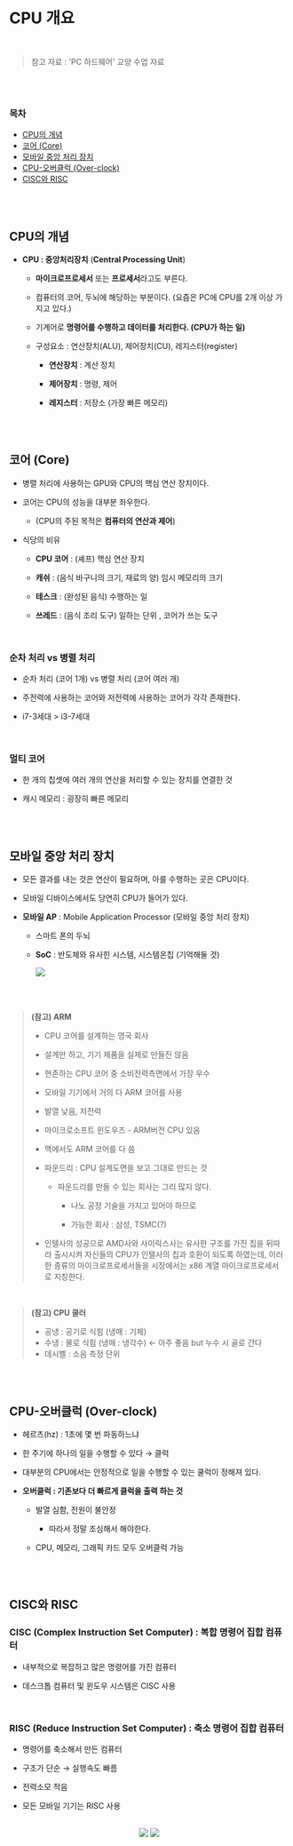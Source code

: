 # CPU 개요

<br/>

> 참고 자료 : 'PC 하드웨어' 교양 수업 자료

<br/><br/>

### 목차

- <a href="">CPU의 개념</a>
- <a href="">코어 (Core)</a>
- <a href="">모바일 중앙 처리 장치</a>
- <a href="">CPU-오버클럭 (Over-clock)</a>
- <a href="">CISC와 RISC</a>
<!-- - <a href=""></a> -->

<br/><br/>

## CPU의 개념

- **CPU : 중앙처리장치** (**Central Processing Unit**)

  - **마이크로프로세서** 또는 **프로세서**라고도 부른다.

  - 컴퓨터의 코어, 두뇌에 해당하는 부분이다. (요즘은 PC에 CPU를 2개 이상 가지고 있다.)

  - 기계어로 **명령어를 수행하고 데이터를 처리한다. (CPU가 하는 일)**

  - 구성요소 : 연산장치(ALU), 제어장치(CU), 레지스터(register)

    - **연산장치** : 계산 장치

    - **제어장치** : 명령, 제어

    - **레지스터** : 저장소 (가장 빠른 메모리)

<br/><br/>

## 코어 (Core)

- 병렬 처리에 사용하는 GPU와 CPU의 핵심 연산 장치이다.

- 코어는 CPU의 성능을 대부분 좌우한다.

  - (CPU의 주된 목적은 **컴퓨터의 연산과 제어**)

- 식당의 비유

  - **CPU 코어** : (셰프) 핵심 연산 장치

  - **캐쉬** : (음식 바구니의 크기, 재료의 양) 임시 메모리의 크기

  - **테스크** : (완성된 음식) 수행하는 일

  - **쓰레드** : (음식 조리 도구) 일하는 단위 , 코어가 쓰는 도구

<br/>

### 순차 처리 vs 병렬 처리

- 순차 처리 (코어 1개) vs 병렬 처리 (코어 여러 개)

- 주전력에 사용하는 코어와 저전력에 사용하는 코어가 각각 존재한다.

- i7-3세대 > i3-7세대

<br/>

### 멀티 코어

- 한 개의 칩셋에 여러 개의 연산을 처리할 수 있는 장치를 연결한 것

- 캐시 메모리 : 굉장히 빠른 메모리

<br/><br/>

## 모바일 중앙 처리 장치

- 모든 결과를 내는 것은 연산이 필요하며, 아를 수행하는 곳은 CPU이다.

- 모바일 디바이스에서도 당연히 CPU가 들어가 있다.

- **모바일 AP** : Mobile Application Processor (모바일 중앙 처리 장치)

  - 스마트 폰의 두뇌

  - **SoC** : 반도체와 유사힌 시스템, 시스템온칩 (기억해둘 것)

    <img src="img/mobile_ap.png">

<br/><br/>

> **(참고) ARM**
>
> - CPU 코어를 설계하는 영국 회사
> - 설계만 하고, 기기 제품을 실제로 만들진 않음
> - 현존하는 CPU 코어 중 소비전력측면에서 가장 우수
>
> - 모바일 기기에서 거의 다 ARM 코어를 사용
> - 발열 낮음, 저전력
> - 마이크로소프트 윈도우즈 - ARM버전 CPU 있음
> - 맥에서도 ARM 코어를 다 씀
> - 파운드리 : CPU 설계도면을 보고 그대로 만드는 것
>
>   - 파운드리를 만들 수 있는 회사는 그리 많지 않다.
>
>     - 나노 공정 기술을 가지고 있어야 하므로
>
>     - 가능한 회사 : 삼성, TSMC(?)
>
> - 인텔사의 성공으로 AMD사와 사이릭스사는 유사한 구조를 가진 칩을 뒤따라 출시시켜 자신들의 CPU가 인텔사의 칩과 호환이 되도록 하였는데, 이러한 종류의 마이크로프로세서들을 시장에서는 x86 계열 마이크로프로세서로 지칭한다.

<br/>

> **(참고) CPU 쿨러**
>
> - 공냉 : 공기로 식힘 (냉매 : 기체)
> - 수냉 : 물로 식힘 (냉매 : 냉각수) ← 아주 좋음 but 누수 시 골로 간다
> - 데시벨 : 소음 측정 단위

<br/><br/>

## CPU-오버클럭 (Over-clock)

- 헤르츠(hz) : 1초에 몇 번 파동하느냐

- 한 주기에 하나의 일을 수행할 수 있다 → 클럭

- 대부분의 CPU에서는 안정적으로 일을 수행할 수 있는 쿨럭이 정해져 있다.

- **오버클럭 : 기존보다 더 빠르게 클럭을 출력 하는 것**

  - 발열 심함, 전원이 불안정

    - 따라서 정말 조심해서 해야한다.

  - CPU, 메모리, 그래픽 카드 모두 오버클럭 가능

<br/><br/>

## CISC와 RISC

### CISC (Complex Instruction Set Computer) : 복합 명령어 집합 컴퓨터

- 내부적으로 복잡하고 많은 명령어를 가진 컴퓨터

- 데스크톱 컴퓨터 및 윈도우 시스템은 CISC 사용

<br/>

### RISC (Reduce Instruction Set Computer) : 축소 명령어 집합 컴퓨터

- 명령어를 축소해서 만든 컴퓨터

- 구조가 단순 → 실행속도 빠름

- 전력소모 적음

- 모든 모바일 기기는 RISC 사용

<br/>

<div align="center">

<img src="img/cisc_vs_risc1.png">

<img src="img/cisc_vs_risc2.png">

</div>
